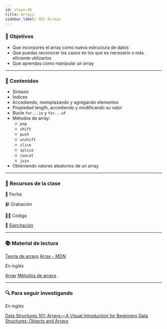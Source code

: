 ```yaml
---
id: clase-45
title: Arrays
sidebar_label: 45) Arrays
---
```


### 🏁 Objetivos

- Que incorpores el array como nueva estructura de datos
- Que puedas reconocer los casos en los que es necesario o más eficiente utilizarlos
- Que aprendas cómo manipular un array

---

### 📝 Contenidos

- Sintaxis
- Índices
- Accediendo, reemplazando y agregando elementos
- Propiedad length, accediendo y modificando su valor
- Bucle `for...in` y `for...of`
- Métodos de array:
  - `pop`
  - `shift`
  - `push`
  - `unshift`
  - `slice`
  - `splice`
  - `concat`
  - `join`
- Obteniendo valores aleatorios de un array

---

### 🚀 Recursos de la clase

📆 Fecha

📹 Grabación

👩‍💻 Código

💪 [Ejercitación](https://github.com/Ada-IT/ejercicios-frontend/blob/master/modulo-4/42-arrays.md)

---

### 📚 Material de lectura

[Teoría de arrays](https://frontend.adaitw.org/docs/js/js05)
[Array - MDN](https://developer.mozilla.org/es/docs/Web/JavaScript/Referencia/Objetos_globales/Array)

_En inglés_

[Array](https://javascript.info/array)
[Métodos de arrays](https://javascript.info/array-methods)

---

### 🔍 Para seguir investigando

_En inglés_

[Data Structures 101: Arrays — A Visual Introduction for Beginners](https://www.freecodecamp.org/news/data-structures-101-arrays-a-visual-introduction-for-beginners-7f013bcc355a/)
[Data Structures: Objects and Arrays](https://eloquentjavascript.net/04_data.html)

